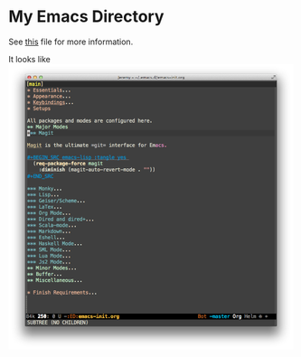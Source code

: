 My Emacs Directory
=================

See [this](./emacs-init.org) file for more information.

It looks like
![Screenshot](./images/screen.png)



